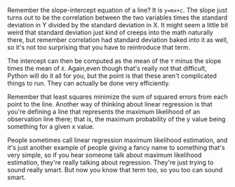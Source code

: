 Remember the slope-intercept equation of a line? It is `y=mx+c`. The slope just turns out to be the correlation between the two variables times the standard deviation in Y divided by the standard deviation in X. It might seem a little bit weird that standard deviation just kind of creeps into the math naturally there, but remember correlation had standard deviation baked into it as well, so it's not too surprising that you have to reintroduce that term.

The intercept can then be computed as the mean of the `Y` minus the slope times the mean of `X`. Again,even though that's really not that difficult, Python will do it all for you, but the point is that these aren't complicated things to run. They can actually be done very efficiently.

Remember that least squares minimize the sum of squared errors from each point to the line. Another way of thinking about linear regression is that you're defining a line that represents the maximum likelihood of an observation line there; that is, the maximum probability of the y value being something for a given x value.

People sometimes call linear regression maximum likelihood estimation, and it's just another example of people giving a fancy name to something that's very simple, so if you hear someone talk about maximum likelihood estimation, they're really talking about regression. They're just trying to sound really smart. But now you know that term too, so you too can sound smart.
